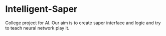# Intelligent-Saper
College project for AI.
Our aim is to create saper interface and logic and try to teach neural network play it.
